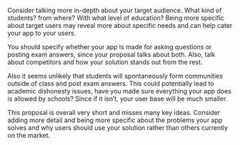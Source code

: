 Consider talking more in-depth about your target audience. What kind of students? from where? 
With what level of education? Being more specific about target users may reveal more about 
specific needs and can help cater your app to your users. 

You should specify whether your app is made for asking questions or posting exam answers, 
since your proposal talks about both. Also, talk about competitors and how your solution 
stands out from the rest.

Also it seems unlikely that students will spontaneously form communities outside of class 
and post exam answers. This could potentially lead to academic dishonesty issues, have you 
made sure everything your app does is allowed by schools? Since if it isn’t, your user 
base will be much smaller.

This proposal is overall very short and misses many key ideas. Consider adding more detail 
and being more specific about the problems your app solves and why users should use your 
solution rather than others currently on the market.
